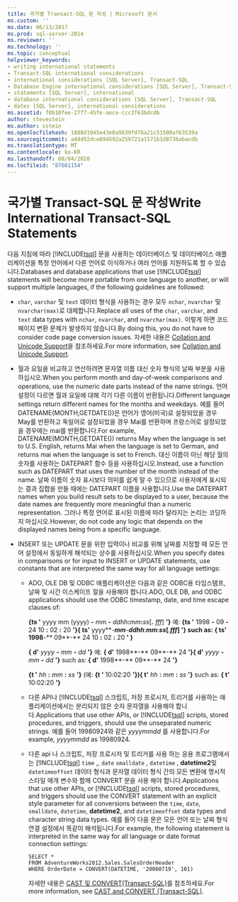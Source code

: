 ```yaml
---
title: 국가별 Transact-SQL 문 작성 | Microsoft 문서
ms.custom: ''
ms.date: 06/13/2017
ms.prod: sql-server-2014
ms.reviewer: ''
ms.technology: ''
ms.topic: conceptual
helpviewer_keywords:
- writing international statements
- Transact-SQL international considerations
- international considerations [SQL Server], Transact-SQL
- Database Engine international considerations [SQL Server], Transact-SQL
- statements [SQL Server], international
- database international considerations [SQL Server], Transact-SQL
- dates [SQL Server], international considerations
ms.assetid: f0b10fee-27f7-45fe-aece-ccc3f63bdcdb
author: stevestein
ms.author: sstein
ms.openlocfilehash: 1888d1045e43e0a9839fd76a21c51500af63539a
ms.sourcegitcommit: ad4d92dce894592a259721a1571b1d8736abacdb
ms.translationtype: MT
ms.contentlocale: ko-KR
ms.lasthandoff: 08/04/2020
ms.locfileid: "87661154"
---
```

# <a name="write-international-transact-sql-statements"></a><span data-ttu-id="90381-102">국가별 Transact-SQL 문 작성</span><span class="sxs-lookup"><span data-stu-id="90381-102">Write International Transact-SQL Statements</span></span>
  <span data-ttu-id="90381-103">다음 지침에 따라 [!INCLUDE[tsql](../../includes/tsql-md.md)] 문을 사용하는 데이터베이스 및 데이터베이스 애플리케이션을 특정 언어에서 다른 언어로 이식하거나 여러 언어를 지원하도록 할 수 있습니다.</span><span class="sxs-lookup"><span data-stu-id="90381-103">Databases and database applications that use [!INCLUDE[tsql](../../includes/tsql-md.md)] statements will become more portable from one language to another, or will support multiple languages, if the following guidelines are followed:</span></span>  
  
-   <span data-ttu-id="90381-104">`char`, `varchar` 및 `text` 데이터 형식을 사용하는 경우 모두 `nchar`, `nvarchar` 및 `nvarchar(max)`로 대체합니다.</span><span class="sxs-lookup"><span data-stu-id="90381-104">Replace all uses of the `char`, `varchar`, and `text` data types with `nchar`, `nvarchar`, and `nvarchar(max)`.</span></span> <span data-ttu-id="90381-105">이렇게 하면 코드 페이지 변환 문제가 발생하지 않습니다.</span><span class="sxs-lookup"><span data-stu-id="90381-105">By doing this, you do not have to consider code page conversion issues.</span></span> <span data-ttu-id="90381-106">자세한 내용은 [Collation and Unicode Support](collation-and-unicode-support.md)을 참조하세요.</span><span class="sxs-lookup"><span data-stu-id="90381-106">For more information, see [Collation and Unicode Support](collation-and-unicode-support.md).</span></span>  
  
-   <span data-ttu-id="90381-107">월과 요일을 비교하고 연산하려면 문자열 이름 대신 숫자 형식의 날짜 부분을 사용하십시오.</span><span class="sxs-lookup"><span data-stu-id="90381-107">When you perform month and day-of-week comparisons and operations, use the numeric date parts instead of the name strings.</span></span> <span data-ttu-id="90381-108">언어 설정이 다르면 월과 요일에 대해 각기 다른 이름이 반환됩니다.</span><span class="sxs-lookup"><span data-stu-id="90381-108">Different language settings return different names for the months and weekdays.</span></span> <span data-ttu-id="90381-109">예를 들어 DATENAME(MONTH,GETDATE())은 언어가 영어(미국)로 설정되었을 경우 May를 반환하고 독일어로 설정되었을 경우 Mai를 반환하며 프랑스어로 설정되었을 경우에는 mai를 반환합니다.</span><span class="sxs-lookup"><span data-stu-id="90381-109">For example, DATENAME(MONTH,GETDATE()) returns May when the language is set to U.S. English, returns Mai when the language is set to German, and returns mai when the language is set to French.</span></span> <span data-ttu-id="90381-110">대신 이름이 아닌 해당 월의 숫자를 사용하는 DATEPART 함수 등을 사용하십시오.</span><span class="sxs-lookup"><span data-stu-id="90381-110">Instead, use a function such as DATEPART that uses the number of the month instead of the name.</span></span> <span data-ttu-id="90381-111">날짜 이름이 숫자 표시보다 의미를 쉽게 알 수 있으므로 사용자에게 표시되는 결과 집합을 만들 때에는 DATEPART 이름을 사용합니다.</span><span class="sxs-lookup"><span data-stu-id="90381-111">Use the DATEPART names when you build result sets to be displayed to a user, because the date names are frequently more meaningful than a numeric representation.</span></span> <span data-ttu-id="90381-112">그러나 특정 언어로 표시된 이름에 따라 달라지는 논리는 코딩하지 마십시오.</span><span class="sxs-lookup"><span data-stu-id="90381-112">However, do not code any logic that depends on the displayed names being from a specific language.</span></span>  
  
-   <span data-ttu-id="90381-113">INSERT 또는 UPDATE 문을 위한 입력이나 비교를 위해 날짜를 지정할 때 모든 언어 설정에서 동일하게 해석되는 상수를 사용하십시오.</span><span class="sxs-lookup"><span data-stu-id="90381-113">When you specify dates in comparisons or for input to INSERT or UPDATE statements, use constants that are interpreted the same way for all language settings:</span></span>  
  
    -   <span data-ttu-id="90381-114">ADO, OLE DB 및 ODBC 애플리케이션은 다음과 같은 ODBC용 타임스탬프, 날짜 및 시간 이스케이프 절을 사용해야 합니다.</span><span class="sxs-lookup"><span data-stu-id="90381-114">ADO, OLE DB, and ODBC applications should use the ODBC timestamp, date, and time escape clauses of:</span></span>  
  
         <span data-ttu-id="90381-115">**{ts '** yyyy mm (yyyy) **-** _mm_ **-** _ddhh_**:**_mm_**:**_ss_[**.** _fff_] **'}** 예: **{ts '** 1998 **-** 09 **-** 24 10 **:** 02 **:** 20 **'}**</span><span class="sxs-lookup"><span data-stu-id="90381-115">**{ ts'** yyyy**-**_mm_**-**_ddhh_**:**_mm_**:**_ss_[**.**_fff_] **'}** such as: **{ ts'** 1998**-** 09**-** 24 10 **:** 02 **:** 20 **' }**</span></span>  
  
         <span data-ttu-id="90381-116">**{ d'** _yyyy_ **-** _mm_ **-** _dd_ **'}** 예: **{ d'** 1998**-** 09**-** 24 **'}**</span><span class="sxs-lookup"><span data-stu-id="90381-116">**{ d'** _yyyy_ **-** _mm_ **-** _dd_ **'}** such as: **{ d'** 1998**-** 09**-** 24 **'}**</span></span>  
  
         <span data-ttu-id="90381-117">**{t '** _hh_ **:** _mm_ **:** _ss_ **'}** (예: **{t '** 10:02:20 **'})**</span><span class="sxs-lookup"><span data-stu-id="90381-117">**{ t'** _hh_ **:** _mm_ **:** _ss_ **'}** such as: **{ t'** 10:02:20 **'}**</span></span>  
  
    -   <span data-ttu-id="90381-118">다른 API나 [!INCLUDE[tsql](../../includes/tsql-md.md)] 스크립트, 저장 프로시저, 트리거를 사용하는 애플리케이션에서는 분리되지 않은 숫자 문자열을 사용해야 합니다.</span><span class="sxs-lookup"><span data-stu-id="90381-118">Applications that use other APIs, or [!INCLUDE[tsql](../../includes/tsql-md.md)] scripts, stored procedures, and triggers, should use the unseparated numeric strings.</span></span> <span data-ttu-id="90381-119">예를 들어 19980924와 같은 *yyyymmdd* 를 사용합니다.</span><span class="sxs-lookup"><span data-stu-id="90381-119">For example, *yyyymmdd* as 19980924.</span></span>  
  
    -   <span data-ttu-id="90381-120">다른 api 나 스크립트, 저장 프로시저 및 트리거를 사용 하는 응용 프로그램에서는 [!INCLUDE[tsql](../../includes/tsql-md.md)] `time` ,, `date` `smalldate` , `datetime` , **datetime2**및 `datetimeoffset` 데이터 형식과 문자열 데이터 형식 간의 모든 변환에 명시적 스타일 매개 변수와 함께 CONVERT 문을 사용 해야 합니다.</span><span class="sxs-lookup"><span data-stu-id="90381-120">Applications that use other APIs, or [!INCLUDE[tsql](../../includes/tsql-md.md)] scripts, stored procedures, and triggers should use the CONVERT statement with an explicit style parameter for all conversions between the `time`, `date`, `smalldate`, `datetime`, **datetime2**, and `datetimeoffset` data types and character string data types.</span></span> <span data-ttu-id="90381-121">예를 들어 다음 문은 모든 언어 또는 날짜 형식 연결 설정에서 똑같이 해석됩니다.</span><span class="sxs-lookup"><span data-stu-id="90381-121">For example, the following statement is interpreted in the same way for all language or date format connection settings:</span></span>  
  
        ```  
        SELECT *  
        FROM AdventureWorks2012.Sales.SalesOrderHeader  
        WHERE OrderDate = CONVERT(DATETIME, '20060719', 101)  
        ```  
  
         <span data-ttu-id="90381-122">자세한 내용은 [CAST 및 CONVERT&#40;Transact-SQL&#41;](/sql/t-sql/functions/cast-and-convert-transact-sql)를 참조하세요.</span><span class="sxs-lookup"><span data-stu-id="90381-122">For more information, see [CAST and CONVERT &#40;Transact-SQL&#41;](/sql/t-sql/functions/cast-and-convert-transact-sql).</span></span>  
  
  
